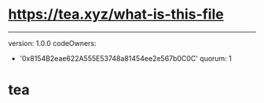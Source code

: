 # https://tea.xyz/what-is-this-file
---
version: 1.0.0
codeOwners:
  - '0x8154B2eae622A555E53748a81454ee2e567b0C0C'
quorum: 1
# tea
